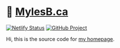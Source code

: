    # :ghost: [MylesB.ca](https://mylesb.ca/)
   
[![Netlify Status](https://api.netlify.com/api/v1/badges/cc609ea6-27a4-4844-86cb-c696bdd7b0f9/deploy-status)](https://app.netlify.com/sites/myles/deploys)
[![GitHub Project](https://img.shields.io/badge/GitHub-Project-brightgreen.svg)](https://github.com/users/myles/projects/4)
   
 Hi, this is the source code for [my homepage](https://mylesb.ca/ "Myles Braithwaite").
